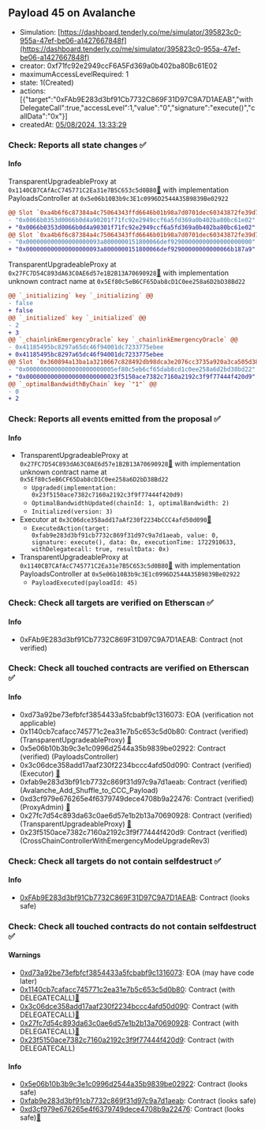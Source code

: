 ## Payload 45 on Avalanche

- Simulation: [https://dashboard.tenderly.co/me/simulator/395823c0-955a-47ef-be06-a1427667848f](https://dashboard.tenderly.co/me/simulator/395823c0-955a-47ef-be06-a1427667848f)
- creator: 0xf71fc92e2949ccF6A5Fd369a0b402ba80Bc61E02
- maximumAccessLevelRequired: 1
- state: 1(Created)
- actions: [{"target":"0xFAb9E283d3bf91Cb7732C869F31D97C9A7D1AEAB","withDelegateCall":true,"accessLevel":1,"value":"0","signature":"execute()","callData":"0x"}]
- createdAt: [05/08/2024, 13:33:29](https://snowscan.xyz/tx/0x4622f5a1e2ac459a6ff352b369d144806208aa4a5099ec52134014bc2192b851)

### Check: Reports all state changes :white_check_mark:

#### Info


TransparentUpgradeableProxy at `0x1140CB7CAfAcC745771C2Ea31e7B5C653c5d0B80`[:ghost:](https://github.com/bgd-labs/aave-address-book "GovernanceV3Avalanche.PAYLOADS_CONTROLLER") with implementation PayloadsController at `0x5e06b10B3b9c3E1c0996D2544A35B9839Be02922`
```diff
@@ Slot `0xa4b6f6c87384a4c75064343ffd6646b01b98a7d0701dec60343872fe39d78894` @@
- "0x0066b0353d0066b0d4a90201f71fc92e2949ccf6a5fd369a0b402ba80bc61e02"
+ "0x0066b0353d0066b0d4a90301f71fc92e2949ccf6a5fd369a0b402ba80bc61e02"
@@ Slot `0xa4b6f6c87384a4c75064343ffd6646b01b98a7d0701dec60343872fe39d78895` @@
- "0x000000000000000000093a8000000151800066def92900000000000000000000"
+ "0x000000000000000000093a8000000151800066def92900000000000066b187a9"
```

TransparentUpgradeableProxy at `0x27FC7D54C893dA63C0AE6d57e1B2B13A70690928`[:ghost:](https://github.com/bgd-labs/aave-address-book "GovernanceV3Avalanche.CROSS_CHAIN_CONTROLLER") with implementation unknown contract name at `0x5Ef80c5eB6CF65Dab8cD1C0ee258a6D2bD38Bd22`
```diff
@@ `_initializing` key `_initializing` @@
- false
+ false
@@ `_initialized` key `_initialized` @@
- 2
+ 3
@@ `_chainlinkEmergencyOracle` key `_chainlinkEmergencyOracle` @@
- 0x41185495bc8297a65dc46f94001dc7233775ebee
+ 0x41185495bc8297a65dc46f94001dc7233775ebee
@@ Slot `0x360894a13ba1a3210667c828492db98dca3e2076cc3735a920a3ca505d382bbc` @@
- "0x0000000000000000000000005ef80c5eb6cf65dab8cd1c0ee258a6d2bd38bd22"
+ "0x00000000000000000000000023f5150ace7382c7160a2192c3f9f77444f420d9"
@@ `_optimalBandwidthByChain` key `"1"` @@
- 0
+ 2
```


### Check: Reports all events emitted from the proposal :white_check_mark:

#### Info

- TransparentUpgradeableProxy at `0x27FC7D54C893dA63C0AE6d57e1B2B13A70690928`[:ghost:](https://github.com/bgd-labs/aave-address-book "GovernanceV3Avalanche.CROSS_CHAIN_CONTROLLER") with implementation unknown contract name at `0x5Ef80c5eB6CF65Dab8cD1C0ee258a6D2bD38Bd22`
  - `Upgraded(implementation: 0x23f5150ace7382c7160a2192c3f9f77444f420d9)`
  - `OptimalBandwidthUpdated(chainId: 1, optimalBandwidth: 2)`
  - `Initialized(version: 3)`
- Executor at `0x3C06dce358add17aAf230f2234bCCC4afd50d090`[:ghost:](https://github.com/bgd-labs/aave-address-book "AaveV2Avalanche.POOL_ADMIN, AaveV3Avalanche.ACL_ADMIN, GovernanceV3Avalanche.EXECUTOR_LVL_1")
  - `ExecutedAction(target: 0xfab9e283d3bf91cb7732c869f31d97c9a7d1aeab, value: 0, signature: execute(), data: 0x, executionTime: 1722910633, withDelegatecall: true, resultData: 0x)`
- TransparentUpgradeableProxy at `0x1140CB7CAfAcC745771C2Ea31e7B5C653c5d0B80`[:ghost:](https://github.com/bgd-labs/aave-address-book "GovernanceV3Avalanche.PAYLOADS_CONTROLLER") with implementation PayloadsController at `0x5e06b10B3b9c3E1c0996D2544A35B9839Be02922`
  - `PayloadExecuted(payloadId: 45)`

### Check: Check all targets are verified on Etherscan :white_check_mark:

#### Info

- 0xFAb9E283d3bf91Cb7732C869F31D97C9A7D1AEAB: Contract (not verified) 

### Check: Check all touched contracts are verified on Etherscan :white_check_mark:

#### Info

- 0xd73a92be73efbfcf3854433a5fcbabf9c1316073: EOA (verification not applicable)
- 0x1140cb7cafacc745771c2ea31e7b5c653c5d0b80: Contract (verified) (TransparentUpgradeableProxy) [:ghost:](https://github.com/bgd-labs/aave-address-book "GovernanceV3Avalanche.PAYLOADS_CONTROLLER")
- 0x5e06b10b3b9c3e1c0996d2544a35b9839be02922: Contract (verified) (PayloadsController) 
- 0x3c06dce358add17aaf230f2234bccc4afd50d090: Contract (verified) (Executor) [:ghost:](https://github.com/bgd-labs/aave-address-book "AaveV2Avalanche.POOL_ADMIN, AaveV3Avalanche.ACL_ADMIN, GovernanceV3Avalanche.EXECUTOR_LVL_1")
- 0xfab9e283d3bf91cb7732c869f31d97c9a7d1aeab: Contract (verified) (Avalanche_Add_Shuffle_to_CCC_Payload) 
- 0xd3cf979e676265e4f6379749dece4708b9a22476: Contract (verified) (ProxyAdmin) [:ghost:](https://github.com/bgd-labs/aave-address-book "MiscAvalanche.PROXY_ADMIN")
- 0x27fc7d54c893da63c0ae6d57e1b2b13a70690928: Contract (verified) (TransparentUpgradeableProxy) [:ghost:](https://github.com/bgd-labs/aave-address-book "GovernanceV3Avalanche.CROSS_CHAIN_CONTROLLER")
- 0x23f5150ace7382c7160a2192c3f9f77444f420d9: Contract (verified) (CrossChainControllerWithEmergencyModeUpgradeRev3) 

### Check: Check all targets do not contain selfdestruct :white_check_mark:

#### Info

- [0xFAb9E283d3bf91Cb7732C869F31D97C9A7D1AEAB](https://snowscan.xyz/address/0xFAb9E283d3bf91Cb7732C869F31D97C9A7D1AEAB): Contract (looks safe)

### Check: Check all touched contracts do not contain selfdestruct :white_check_mark:

#### Warnings

- [0xd73a92be73efbfcf3854433a5fcbabf9c1316073](https://snowscan.xyz/address/0xd73a92be73efbfcf3854433a5fcbabf9c1316073): EOA (may have code later)
- [0x1140cb7cafacc745771c2ea31e7b5c653c5d0b80](https://snowscan.xyz/address/0x1140cb7cafacc745771c2ea31e7b5c653c5d0b80): Contract (with DELEGATECALL)[:ghost:](https://github.com/bgd-labs/aave-address-book "GovernanceV3Avalanche.PAYLOADS_CONTROLLER")
- [0x3c06dce358add17aaf230f2234bccc4afd50d090](https://snowscan.xyz/address/0x3c06dce358add17aaf230f2234bccc4afd50d090): Contract (with DELEGATECALL)[:ghost:](https://github.com/bgd-labs/aave-address-book "AaveV2Avalanche.POOL_ADMIN, AaveV3Avalanche.ACL_ADMIN, GovernanceV3Avalanche.EXECUTOR_LVL_1")
- [0x27fc7d54c893da63c0ae6d57e1b2b13a70690928](https://snowscan.xyz/address/0x27fc7d54c893da63c0ae6d57e1b2b13a70690928): Contract (with DELEGATECALL)[:ghost:](https://github.com/bgd-labs/aave-address-book "GovernanceV3Avalanche.CROSS_CHAIN_CONTROLLER")
- [0x23f5150ace7382c7160a2192c3f9f77444f420d9](https://snowscan.xyz/address/0x23f5150ace7382c7160a2192c3f9f77444f420d9): Contract (with DELEGATECALL)

#### Info

- [0x5e06b10b3b9c3e1c0996d2544a35b9839be02922](https://snowscan.xyz/address/0x5e06b10b3b9c3e1c0996d2544a35b9839be02922): Contract (looks safe)
- [0xfab9e283d3bf91cb7732c869f31d97c9a7d1aeab](https://snowscan.xyz/address/0xfab9e283d3bf91cb7732c869f31d97c9a7d1aeab): Contract (looks safe)
- [0xd3cf979e676265e4f6379749dece4708b9a22476](https://snowscan.xyz/address/0xd3cf979e676265e4f6379749dece4708b9a22476): Contract (looks safe)[:ghost:](https://github.com/bgd-labs/aave-address-book "MiscAvalanche.PROXY_ADMIN")

